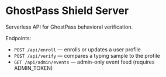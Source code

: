 # GhostPass Shield Server

Serverless API for GhostPass behavioral verification.

Endpoints:
- `POST /api/enroll` — enrolls or updates a user profile
- `POST /api/verify` — compares a typing sample to the profile
- `GET /api/admin/events` — admin-only event feed (requires ADMIN_TOKEN)
